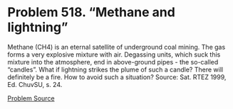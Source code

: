 # Problem 518. “Methane and lightning”

Methane (CH4) is an eternal satellite of underground coal mining. The gas forms a very explosive mixture with air. Degassing units, which suck this mixture into the atmosphere, end in above-ground pipes - the so-called “candles”. What if lightning strikes the plume of such a candle? There will definitely be a fire. How to avoid such a situation? Source: Sat. RTEZ 1999, Ed. ChuvSU, s. 24.

[Problem Source](https://www.trizland.ru/tasks/5207/)